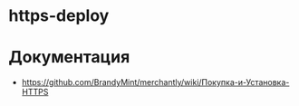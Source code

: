# https-deploy


# Документация 

* https://github.com/BrandyMint/merchantly/wiki/Покупка-и-Установка-HTTPS
